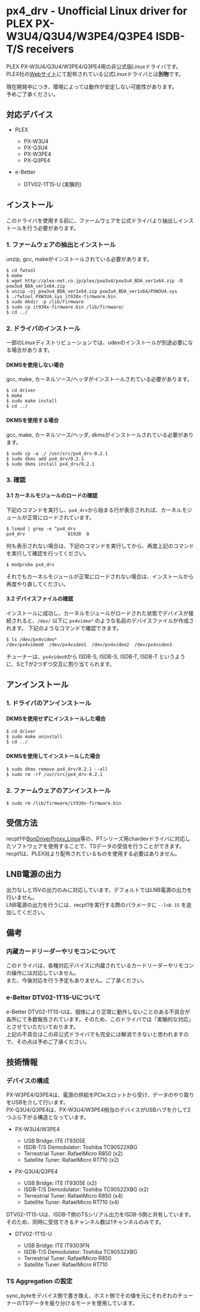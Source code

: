 # px4_drv - Unofficial Linux driver for PLEX PX-W3U4/Q3U4/W3PE4/Q3PE4 ISDB-T/S receivers

PLEX PX-W3U4/Q3U4/W3PE4/Q3PE4用の非公式版Linuxドライバです。  
PLEX社の[Webサイト](http://plex-net.co.jp)にて配布されている公式Linuxドライバとは**別物**です。

現在開発中につき、環境によっては動作が安定しない可能性があります。  
予めご了承ください。

## 対応デバイス

- PLEX

	- PX-W3U4
	- PX-Q3U4
	- PX-W3PE4
	- PX-Q3PE4

- e-Better

	- DTV02-1T1S-U (実験的)

## インストール

このドライバを使用する前に、ファームウェアを公式ドライバより抽出しインストールを行う必要があります。

### 1. ファームウェアの抽出とインストール

unzip, gcc, makeがインストールされている必要があります。

	$ cd fwtool
	$ make
	$ wget http://plex-net.co.jp/plex/pxw3u4/pxw3u4_BDA_ver1x64.zip -O pxw3u4_BDA_ver1x64.zip
	$ unzip -oj pxw3u4_BDA_ver1x64.zip pxw3u4_BDA_ver1x64/PXW3U4.sys
	$ ./fwtool PXW3U4.sys it930x-firmware.bin
	$ sudo mkdir -p /lib/firmware
	$ sudo cp it930x-firmware.bin /lib/firmware/
	$ cd ../

### 2. ドライバのインストール

一部のLinuxディストリビューションでは、udevのインストールが別途必要になる場合があります。

#### DKMSを使用しない場合

gcc, make, カーネルソース/ヘッダがインストールされている必要があります。

	$ cd driver
	$ make
	$ sudo make install
	$ cd ../

#### DKMSを使用する場合

gcc, make, カーネルソース/ヘッダ, dkmsがインストールされている必要があります。

	$ sudo cp -a ./ /usr/src/px4_drv-0.2.1
	$ sudo dkms add px4_drv/0.2.1
	$ sudo dkms install px4_drv/0.2.1

### 3. 確認

#### 3.1 カーネルモジュールのロードの確認

下記のコマンドを実行し、`px4_drv`から始まる行が表示されれば、カーネルモジュールが正常にロードされています。

	$ lsmod | grep -e ^px4_drv
	px4_drv                81920  0

何も表示されない場合は、下記のコマンドを実行してから、再度上記のコマンドを実行して確認を行ってください。

	$ modprobe px4_drv

それでもカーネルモジュールが正常にロードされない場合は、インストールから再度やり直してください。

#### 3.2 デバイスファイルの確認

インストールに成功し、カーネルモジュールがロードされた状態でデバイスが接続されると、`/dev/` 以下に `px4video*` のような名前のデバイスファイルが作成されます。
下記のようなコマンドで確認できます。

	$ ls /dev/px4video*
	/dev/px4video0  /dev/px4video1  /dev/px4video2  /dev/px4video3

チューナーは、`px4video0`から ISDB-S, ISDB-S, ISDB-T, ISDB-T というように、SとTが2つずつ交互に割り当てられます。

## アンインストール

### 1. ドライバのアンインストール

#### DKMSを使用せずにインストールした場合

	$ cd driver
	$ sudo make uninstall
	$ cd ../

#### DKMSを使用してインストールした場合

	$ sudo dkms remove px4_drv/0.2.1 --all
	$ sudo rm -rf /usr/src/px4_drv-0.2.1

### 2. ファームウェアのアンインストール

	$ sudo rm /lib/firmware/it930x-firmware.bin

## 受信方法

recpt1や[BonDriverProxy_Linux](https://github.com/u-n-k-n-o-w-n/BonDriverProxy_Linux)等の、PTシリーズ用chardevドライバに対応したソフトウェアを使用することで、TSデータの受信を行うことができます。  
recpt1は、PLEX社より配布されているものを使用する必要はありません。

## LNB電源の出力

出力なしと15Vの出力のみに対応しています。デフォルトではLNB電源の出力を行いません。  
LNB電源の出力を行うには、recpt1を実行する際のパラメータに `--lnb 15` を追加してください。

## 備考

### 内蔵カードリーダーやリモコンについて

このドライバは、各種対応デバイスに内蔵されているカードリーダーやリモコンの操作には対応していません。  
また、今後対応を行う予定もありません。ご了承ください。

### e-Better DTV02-1T1S-Uについて

e-Better DTV02-1T1S-Uは、個体により正常に動作しないことのある不具合が各所にて多数報告されています。そのため、このドライバでは「実験的な対応」とさせていただいております。  
上記の不具合はこの非公式ドライバでも完全には解消できないと思われますので、その点は予めご了承ください。

## 技術情報

### デバイスの構成

PX-W3PE4/Q3PE4は、電源の供給をPCIeスロットから受け、データのやり取りをUSBを介して行います。  
PX-Q3U4/Q3PE4は、PX-W3U4/W3PE4相当のデバイスがUSBハブを介して2つぶら下がる構造となっています。

- PX-W3U4/W3PE4

	- USB Bridge: ITE IT9305E
	- ISDB-T/S Demodulator: Toshiba TC90522XBG
	- Terrestrial Tuner: RafaelMicro R850 (x2)
	- Satellite Tuner: RafaelMicro RT710 (x2)

- PX-Q3U4/Q3PE4

	- USB Bridge: ITE IT9305E (x2)
	- ISDB-T/S Demodulator: Toshiba TC90522XBG (x2)
	- Terrestrial Tuner: RafaelMicro R850 (x4)
	- Satellite Tuner: RafaelMicro RT710 (x4)

DTV02-1T1S-Uは、ISDB-T側のTSシリアル出力をISDB-S側と共有しています。そのため、同時に受信できるチャンネル数は1チャンネルのみです。

- DTV02-1T1S-U

	- USB Bridge: ITE IT9303FN
	- ISDB-T/S Demodulator: Toshiba TC90532XBG
	- Terrestrial Tuner: RafaelMicro R850
	- Satellite Tuner: RafaelMicro RT710

### TS Aggregation の設定

sync_byteをデバイス側で書き換え、ホスト側でその値を元にそれぞれのチューナーのTSデータを振り分けるモードを使用しています。
